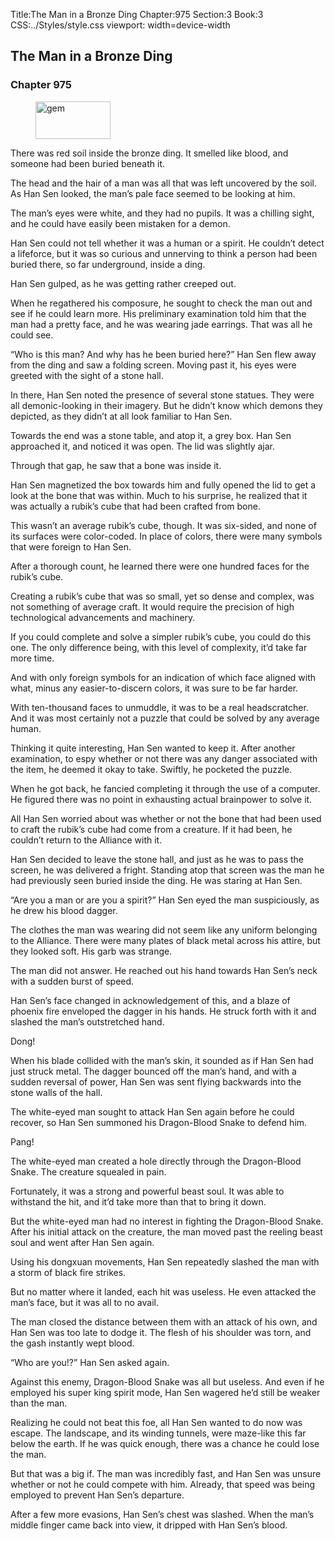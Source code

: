 Title:The Man in a Bronze Ding 
Chapter:975 
Section:3 
Book:3 
CSS:../Styles/style.css 
viewport: width=device-width
  
## The Man in a Bronze Ding
### Chapter 975
  
<figure>
	<img src="../Images/gem.gif" alt="gem" id="gem" width="120" height="60" />
</figure>
  

  
There was red soil inside the bronze ding. It smelled like blood, and someone had been buried beneath it.

The head and the hair of a man was all that was left uncovered by the soil. As Han Sen looked, the man’s pale face seemed to be looking at him.

The man’s eyes were white, and they had no pupils. It was a chilling sight, and he could have easily been mistaken for a demon.

Han Sen could not tell whether it was a human or a spirit. He couldn’t detect a lifeforce, but it was so curious and unnerving to think a person had been buried there, so far underground, inside a ding.

Han Sen gulped, as he was getting rather creeped out.

When he regathered his composure, he sought to check the man out and see if he could learn more. His preliminary examination told him that the man had a pretty face, and he was wearing jade earrings. That was all he could see.

“Who is this man? And why has he been buried here?” Han Sen flew away from the ding and saw a folding screen. Moving past it, his eyes were greeted with the sight of a stone hall.

In there, Han Sen noted the presence of several stone statues. They were all demonic-looking in their imagery. But he didn’t know which demons they depicted, as they didn’t at all look familiar to Han Sen.

Towards the end was a stone table, and atop it, a grey box. Han Sen approached it, and noticed it was open. The lid was slightly ajar.

Through that gap, he saw that a bone was inside it.

Han Sen magnetized the box towards him and fully opened the lid to get a look at the bone that was within. Much to his surprise, he realized that it was actually a rubik’s cube that had been crafted from bone.

This wasn’t an average rubik’s cube, though. It was six-sided, and none of its surfaces were color-coded. In place of colors, there were many symbols that were foreign to Han Sen.

After a thorough count, he learned there were one hundred faces for the rubik’s cube.

Creating a rubik’s cube that was so small, yet so dense and complex, was not something of average craft. It would require the precision of high technological advancements and machinery.

If you could complete and solve a simpler rubik’s cube, you could do this one. The only difference being, with this level of complexity, it’d take far more time.

And with only foreign symbols for an indication of which face aligned with what, minus any easier-to-discern colors, it was sure to be far harder.

With ten-thousand faces to unmuddle, it was to be a real headscratcher. And it was most certainly not a puzzle that could be solved by any average human.

Thinking it quite interesting, Han Sen wanted to keep it. After another examination, to espy whether or not there was any danger associated with the item, he deemed it okay to take. Swiftly, he pocketed the puzzle.

When he got back, he fancied completing it through the use of a computer. He figured there was no point in exhausting actual brainpower to solve it.

All Han Sen worried about was whether or not the bone that had been used to craft the rubik’s cube had come from a creature. If it had been, he couldn’t return to the Alliance with it.

Han Sen decided to leave the stone hall, and just as he was to pass the screen, he was delivered a fright. Standing atop that screen was the man he had previously seen buried inside the ding. He was staring at Han Sen.

“Are you a man or are you a spirit?” Han Sen eyed the man suspiciously, as he drew his blood dagger.

The clothes the man was wearing did not seem like any uniform belonging to the Alliance. There were many plates of black metal across his attire, but they looked soft. His garb was strange.

The man did not answer. He reached out his hand towards Han Sen’s neck with a sudden burst of speed.

Han Sen’s face changed in acknowledgement of this, and a blaze of phoenix fire enveloped the dagger in his hands. He struck forth with it and slashed the man’s outstretched hand.

Dong!

When his blade collided with the man’s skin, it sounded as if Han Sen had just struck metal. The dagger bounced off the man’s hand, and with a sudden reversal of power, Han Sen was sent flying backwards into the stone walls of the hall.

The white-eyed man sought to attack Han Sen again before he could recover, so Han Sen summoned his Dragon-Blood Snake to defend him.

Pang!

The white-eyed man created a hole directly through the Dragon-Blood Snake. The creature squealed in pain.

Fortunately, it was a strong and powerful beast soul. It was able to withstand the hit, and it’d take more than that to bring it down.

But the white-eyed man had no interest in fighting the Dragon-Blood Snake. After his initial attack on the creature, the man moved past the reeling beast soul and went after Han Sen again.

Using his dongxuan movements, Han Sen repeatedly slashed the man with a storm of black fire strikes.

But no matter where it landed, each hit was useless. He even attacked the man’s face, but it was all to no avail.

The man closed the distance between them with an attack of his own, and Han Sen was too late to dodge it. The flesh of his shoulder was torn, and the gash instantly wept blood.

“Who are you!?” Han Sen asked again.

Against this enemy, Dragon-Blood Snake was all but useless. And even if he employed his super king spirit mode, Han Sen wagered he’d still be weaker than the man.

Realizing he could not beat this foe, all Han Sen wanted to do now was escape. The landscape, and its winding tunnels, were maze-like this far below the earth. If he was quick enough, there was a chance he could lose the man.

But that was a big if. The man was incredibly fast, and Han Sen was unsure whether or not he could compete with him. Already, that speed was being employed to prevent Han Sen’s departure.

After a few more evasions, Han Sen’s chest was slashed. When the man’s middle finger came back into view, it dripped with Han Sen’s blood.